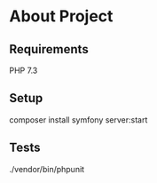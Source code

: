 # About Project

## Requirements
PHP 7.3

## Setup
composer install
symfony server:start

## Tests
./vendor/bin/phpunit